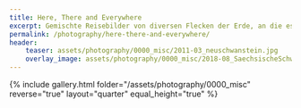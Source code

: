 ```yaml
---
title: Here, There and Everywhere
excerpt: Gemischte Reisebilder von diversen Flecken der Erde, an die es mich meistens für einen Kurztrip gezogen hat. 
permalink: /photography/here-there-and-everywhere/
header:
    teaser: assets/photography/0000_misc/2011-03_neuschwanstein.jpg
    overlay_image: assets/photography/0000_misc/2018-08_SaechsischeSchweiz_069.jpg
---
```


{% include gallery.html folder="/assets/photography/0000_misc" reverse="true" layout="quarter" equal_height="true" %}